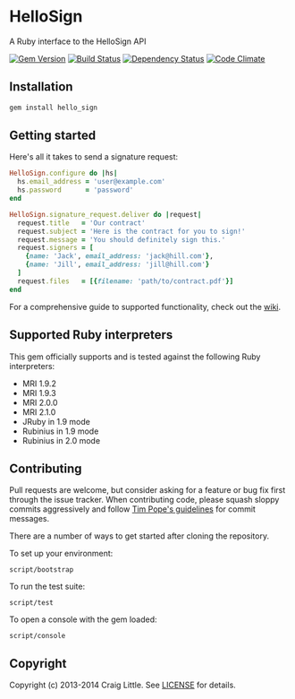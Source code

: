 # HelloSign

A Ruby interface to the HelloSign API

[![Gem Version](https://badge.fury.io/rb/hello_sign.png)][gem_version]
[![Build Status](https://travis-ci.org/craiglittle/hello_sign.png?branch=master)][build_status]
[![Dependency Status](https://gemnasium.com/craiglittle/hello_sign.png)][gemnasium]
[![Code Climate](https://codeclimate.com/github/craiglittle/hello_sign.png)][code_climate]

[gem_version]: http://badge.fury.io/rb/hello_sign
[build_status]: https://travis-ci.org/craiglittle/hello_sign
[gemnasium]: https://gemnasium.com/craiglittle/hello_sign
[code_climate]: https://codeclimate.com/github/craiglittle/hello_sign

## Installation
```ruby
gem install hello_sign
```

## Getting started

Here's all it takes to send a signature request:

```ruby
HelloSign.configure do |hs|
  hs.email_address = 'user@example.com'
  hs.password      = 'password'
end

HelloSign.signature_request.deliver do |request|
  request.title   = 'Our contract'
  request.subject = 'Here is the contract for you to sign!'
  request.message = 'You should definitely sign this.'
  request.signers = [
    {name: 'Jack', email_address: 'jack@hill.com'},
    {name: 'Jill', email_address: 'jill@hill.com'}
  ]
  request.files   = [{filename: 'path/to/contract.pdf'}]
end
```

For a comprehensive guide to supported functionality, check out the [wiki][wiki].

[wiki]: https://github.com/craiglittle/hello_sign/wiki

## Supported Ruby interpreters

This gem officially supports and is tested against the following Ruby interpreters:

* MRI 1.9.2
* MRI 1.9.3
* MRI 2.0.0
* MRI 2.1.0
* JRuby in 1.9 mode
* Rubinius in 1.9 mode
* Rubinius in 2.0 mode

## Contributing

Pull requests are welcome, but consider asking for a feature or bug fix first through the issue tracker. When contributing code, please squash sloppy commits aggressively and follow [Tim Pope's guidelines][tim_pope_guidelines] for commit messages.

There are a number of ways to get started after cloning the repository.

To set up your environment:
```
script/bootstrap
```

To run the test suite:
```
script/test
```

To open a console with the gem loaded:
```
script/console
```

[tim_pope_guidelines]: http://tbaggery.com/2008/04/19/a-note-about-git-commit-messages.html


## Copyright
Copyright (c) 2013-2014 Craig Little. See [LICENSE][license] for details.

[license]: https://github.com/craiglittle/hello_sign/blob/master/LICENSE.md
